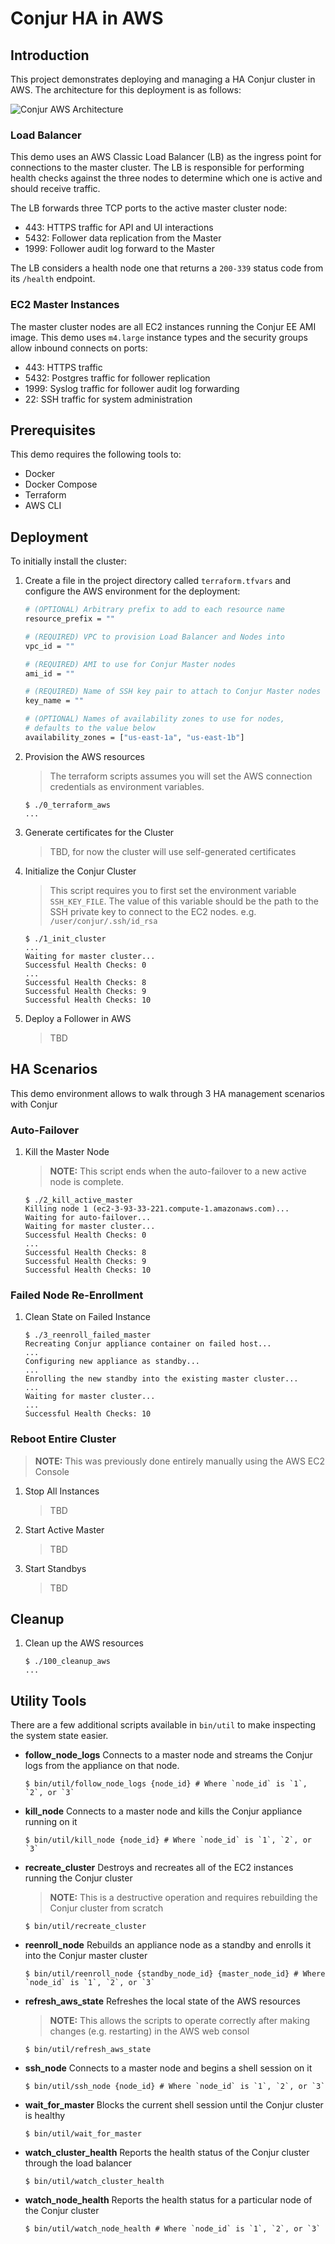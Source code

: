 # Conjur HA in AWS

## Introduction
This project demonstrates deploying and managing a HA Conjur cluster in AWS.
The architecture for this deployment is as follows:

![Conjur AWS Architecture](images/Conjur-HA.png)

### Load Balancer

This demo uses an AWS Classic Load Balancer (LB) as the ingress point for
connections to the master cluster. The LB is responsible for performing
health checks against the three nodes to determine which one is active
and should receive traffic.

The LB forwards three TCP ports to the active master cluster node:

- 443: HTTPS traffic for API and UI interactions
- 5432: Follower data replication from the Master
- 1999: Follower audit log forward to the Master

The LB considers a health node one that returns a `200-339` status code
from its `/health` endpoint.

### EC2 Master Instances

The master cluster nodes are all EC2 instances running the Conjur EE
AMI image. This demo uses `m4.large` instance types and the security groups
allow inbound connects on ports:

- 443: HTTPS traffic
- 5432: Postgres traffic for follower replication
- 1999: Syslog traffic for follower audit log forwarding
- 22: SSH traffic for system administration

## Prerequisites

This demo requires the following tools to:

- Docker
- Docker Compose
- Terraform
- AWS CLI

## Deployment

To initially install the cluster:

1. Create a file in the project directory called `terraform.tfvars` and
   configure the AWS environment for the deployment:
    ```sh
    # (OPTIONAL) Arbitrary prefix to add to each resource name
    resource_prefix = ""

    # (REQUIRED) VPC to provision Load Balancer and Nodes into
    vpc_id = ""

    # (REQUIRED) AMI to use for Conjur Master nodes
    ami_id = ""

    # (REQUIRED) Name of SSH key pair to attach to Conjur Master nodes
    key_name = ""

    # (OPTIONAL) Names of availability zones to use for nodes, 
    # defaults to the value below
    availability_zones = ["us-east-1a", "us-east-1b"]
    ```

2. Provision the AWS resources
    > The terraform scripts assumes you will set the AWS connection credentials as
    > environment variables.
    ```sh-session
    $ ./0_terraform_aws
    ...
    ```

2. Generate certificates for the Cluster
    > TBD, for now the cluster will use self-generated certificates

3. Initialize the Conjur Cluster
    > This script requires you to first set the environment variable `SSH_KEY_FILE`.
    > The value of this variable should be the path to the SSH private key to connect
    > to the EC2 nodes. e.g. `/user/conjur/.ssh/id_rsa`
    ```sh-session
    $ ./1_init_cluster
    ...
    Waiting for master cluster...
    Successful Health Checks: 0
    ...
    Successful Health Checks: 8
    Successful Health Checks: 9
    Successful Health Checks: 10
    ```

4. Deploy a Follower in AWS
    > TBD


## HA Scenarios

This demo environment allows to walk through 3 HA management scenarios with Conjur

### Auto-Failover

1. Kill the Master Node
    > **NOTE:** This script ends when the auto-failover to a new active node is complete.
    ```sh-session
    $ ./2_kill_active_master
    Killing node 1 (ec2-3-93-33-221.compute-1.amazonaws.com)...
    Waiting for auto-failover...
    Waiting for master cluster...
    Successful Health Checks: 0
    ...
    Successful Health Checks: 8
    Successful Health Checks: 9
    Successful Health Checks: 10
    ```

### Failed Node Re-Enrollment

1. Clean State on Failed Instance
   ```sh-session
   $ ./3_reenroll_failed_master
   Recreating Conjur appliance container on failed host...
   ...
   Configuring new appliance as standby...
   ...
   Enrolling the new standby into the existing master cluster...
   ...
   Waiting for master cluster...
   ...
   Successful Health Checks: 10
   ```

### Reboot Entire Cluster

> **NOTE:** This was previously done entirely manually using the AWS EC2 Console

1. Stop All Instances
    > TBD

2. Start Active Master
    > TBD

3. Start Standbys
    > TBD

## Cleanup

1. Clean up the AWS resources
    ```sh-session
    $ ./100_cleanup_aws
    ...
    ```

## Utility Tools

There are a few additional scripts available in `bin/util` to make inspecting
the system state easier.

- **follow_node_logs**
    Connects to a master node and streams the Conjur logs from the appliance on that node.
    ```sh-session
    $ bin/util/follow_node_logs {node_id} # Where `node_id` is `1`, `2`, or `3`
    ```

- **kill_node**
    Connects to a master node and kills the Conjur appliance running on it
    ```sh-session
    $ bin/util/kill_node {node_id} # Where `node_id` is `1`, `2`, or `3`
    ```

- **recreate_cluster**
    Destroys and recreates all of the EC2 instances running the Conjur cluster
    > **NOTE:** This is a destructive operation and requires rebuilding the Conjur cluster from scratch
    ```sh-session
    $ bin/util/recreate_cluster
    ```

- **reenroll_node**
    Rebuilds an appliance node as a standby and enrolls it into the Conjur master cluster
    ```sh-session
    $ bin/util/reenroll_node {standby_node_id} {master_node_id} # Where `node_id` is `1`, `2`, or `3`
    ```

- **refresh_aws_state**
    Refreshes the local state of the AWS resources
    > **NOTE:** This allows the scripts to operate correctly after making changes (e.g. restarting)
    > in the AWS web consol
    ```
    $ bin/util/refresh_aws_state
    ```

- **ssh_node**
    Connects to a master node and begins a shell session on it
    ```sh-session
    $ bin/util/ssh_node {node_id} # Where `node_id` is `1`, `2`, or `3`
    ```

- **wait_for_master**
    Blocks the current shell session until the Conjur cluster is healthy
    ```sh-session
    $ bin/util/wait_for_master
    ```
- **watch_cluster_health**
    Reports the health status of the Conjur cluster through the load balancer
    ```sh-session
    $ bin/util/watch_cluster_health
    ```
- **watch_node_health**
    Reports the health status for a particular node of the Conjur cluster
    ```sh-session
    $ bin/util/watch_node_health # Where `node_id` is `1`, `2`, or `3`
    ```
